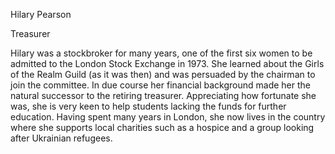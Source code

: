 Hilary Pearson

Treasurer

Hilary was a stockbroker for many years, one of the first six women to be admitted to the London Stock Exchange in 1973.  She learned about the Girls of the Realm Guild (as it was then) and was persuaded by the chairman to join the committee.  In due course her financial background made her the natural successor to the retiring treasurer. Appreciating how fortunate she was, she is very keen to help students lacking the funds for further education.  Having spent many years in London, she now lives in the country where she supports local charities such as a hospice and a group looking after Ukrainian refugees.
